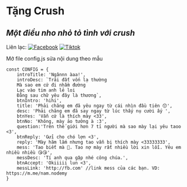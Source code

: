 # Tặng Crush
## _Một điều nho nhỏ tỏ tình với crush_

Liên lạc: 
[![Facebook](https://i.imgur.com/GRqy96ts.jpg)](https://www.facebook.com/nam.nodemy)
[![Tiktok](https://i.imgur.com/Nbfl1E7t.jpg)](https://www.tiktok.com/@manindev)

Mở file config.js sửa nội dung theo mẫu
```
const CONFIG = {
    introTitle: 'Ngânnn àaa!',
    introDesc: `Trái đất vốn lạ thường
    Mà sao em cứ đi nhầm đường
    Lạc vào tim anh lẻ loi
    Đằng sau chữ yêu đây là thương`,
    btnIntro: 'hihi',
    title: 'Phải chăng em đã yêu ngay từ cái nhìn đầu tiên 😙',
    desc: 'Phải chăng em đã say ngay từ lúc thấy nụ cười ấy ',
    btnYes: 'Vẫn cứ là thích mày <33',
    btnNo: 'Không, mày ảo tưởng à :3',
    question:'Trên thế giới hơn 7 tỉ người mà sao mày lại yêu taoo <3',
    btnReply: 'Gửi cho chó lợn <3',
    reply: 'Mày hãm lắm nhưng tao vẫn bị thích mày <33333333',
    mess: 'Tao biết mà 🥰. Tao nợ mày rất nhiều lời xin lỗi. Yêu em nhiều nhiều 😘😘',
    messDesc: 'Tí anh qua gặp nhé công chúa.',
    btnAccept: 'Okiiiii lun <3',
    messLink: 'http://fb.com' //link mess của các bạn. VD: https://m.me/nam.nodemy
}
```

